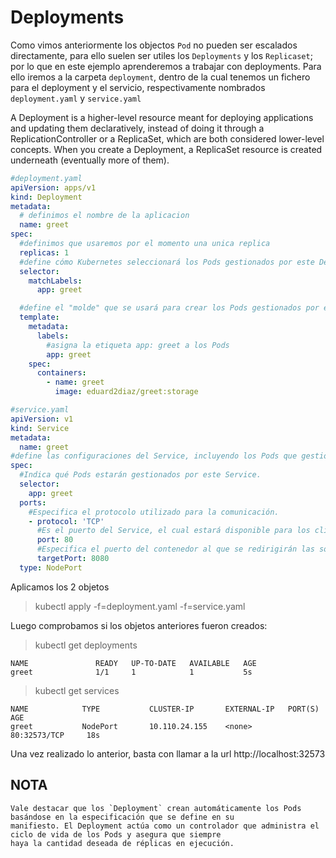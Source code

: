 # Deployments
Como vimos anteriormente los objectos `Pod` no pueden ser escalados directamente, para ello suelen ser utiles los `Deployments` y los `Replicaset`; por lo que en este ejemplo aprenderemos a trabajar con deployments. Para ello iremos a la carpeta `deployment`, dentro de la cual tenemos un fichero para el deployment y el servicio, respectivamente nombrados `deployment.yaml` y `service.yaml`

A Deployment is a higher-level resource meant for deploying applications and updating them declaratively, instead of doing it through a ReplicationController or a ReplicaSet, which are both considered lower-level concepts.
When you create a Deployment, a ReplicaSet resource is created underneath (eventually more of them).

```yaml
#deployment.yaml
apiVersion: apps/v1
kind: Deployment
metadata:
  # definimos el nombre de la aplicacion
  name: greet
spec:
  #definimos que usaremos por el momento una unica replica
  replicas: 1
  #define cómo Kubernetes seleccionará los Pods gestionados por este Deployment. Esto se hace a través de etiquetas.
  selector:
    matchLabels:
      app: greet

  #define el "molde" que se usará para crear los Pods gestionados por este Deployment.
  template:
    metadata:
      labels:
        #asigna la etiqueta app: greet a los Pods
        app: greet
    spec:
      containers:
        - name: greet
          image: eduard2diaz/greet:storage
```

```yaml
#service.yaml
apiVersion: v1
kind: Service
metadata:
  name: greet
#define las configuraciones del Service, incluyendo los Pods que gestionará, los puertos que expondrá y cómo se accederá a él.
spec:
  #Indica qué Pods estarán gestionados por este Service.
  selector: 
    app: greet
  ports:
    #Especifica el protocolo utilizado para la comunicación.
    - protocol: 'TCP'
      #Es el puerto del Service, el cual estará disponible para los clientes que consuman este servicio.
      port: 80
      #Especifica el puerto del contenedor al que se redirigirán las solicitudes. Este puerto debe coincidir con el puerto que expone el contenedor definido #en el Deployment.
      targetPort: 8080
  type: NodePort
```

Aplicamos los 2 objetos

> kubectl apply -f=deployment.yaml -f=service.yaml

Luego comprobamos si los objetos anteriores fueron creados:

> kubectl get deployments 

    NAME               READY   UP-TO-DATE   AVAILABLE   AGE
    greet              1/1     1            1           5s

> kubectl get services

    NAME            TYPE           CLUSTER-IP       EXTERNAL-IP   PORT(S)          AGE
    greet           NodePort       10.110.24.155    <none>        80:32573/TCP     18s

Una vez realizado lo anterior, basta con llamar a la url http://localhost:32573

## NOTA
    Vale destacar que los `Deployment` crean automáticamente los Pods basándose en la especificación que se define en su
    manifiesto. El Deployment actúa como un controlador que administra el ciclo de vida de los Pods y asegura que siempre
    haya la cantidad deseada de réplicas en ejecución.